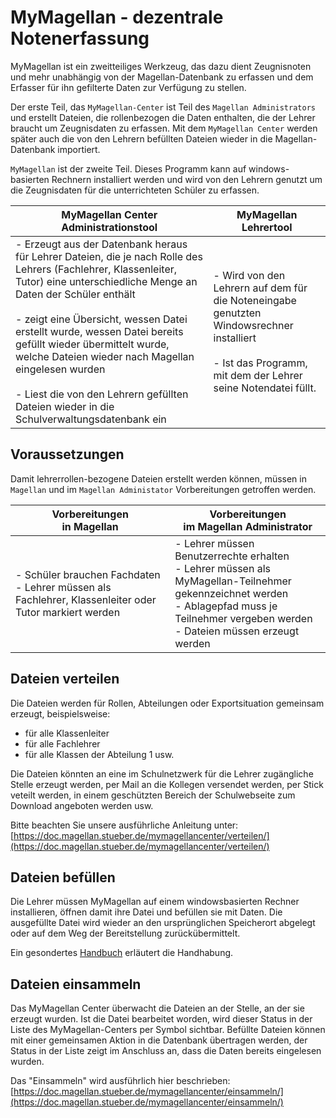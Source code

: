 # MyMagellan - dezentrale Notenerfassung

MyMagellan ist ein zweitteiliges Werkzeug, das dazu dient Zeugnisnoten und mehr unabhängig von der Magellan-Datenbank zu erfassen und dem Erfasser für ihn gefilterte Daten zur Verfügung zu stellen.

Der erste Teil, das `MyMagellan-Center` ist Teil des `Magellan Administrators` und erstellt Dateien, die rollenbezogen die Daten enthalten, die der Lehrer braucht um Zeugnisdaten zu erfassen. Mit dem `MyMagellan Center` werden später auch die von den Lehrern befüllten Dateien wieder in die Magellan-Datenbank importiert.

`MyMagellan` ist der zweite Teil. Dieses Programm kann auf windows-basierten Rechnern installiert werden und wird von den Lehrern genutzt um die Zeugnisdaten für die unterrichteten Schüler zu erfassen.

**MyMagellan Center**<br/>Administrationstool|**MyMagellan**<br/>Lehrertool
--|--
- Erzeugt aus der Datenbank heraus für Lehrer Dateien, die je nach Rolle des Lehrers (Fachlehrer, Klassenleiter, Tutor) eine unterschiedliche Menge an Daten der Schüler enthält<br/><br/>- zeigt eine Übersicht, wessen Datei erstellt wurde, wessen Datei bereits gefüllt wieder übermittelt wurde, welche Dateien wieder nach Magellan eingelesen wurden<br/><br/>- Liest die von den Lehrern gefüllten Dateien wieder in die Schulverwaltungsdatenbank ein|- Wird von den Lehrern auf dem für die Noteneingabe genutzten Windowsrechner installiert<br/><br/>- Ist das Programm, mit dem der Lehrer seine Notendatei füllt.

## Voraussetzungen

Damit lehrerrollen-bezogene Dateien erstellt werden können, müssen in `Magellan` und im `Magellan Administator` Vorbereitungen getroffen werden.

Vorbereitungen<br/>in Magellan|Vorbereitungen<br/>im Magellan Administrator
--|--
- Schüler brauchen Fachdaten<br/>- Lehrer müssen als Fachlehrer, Klassenleiter oder Tutor markiert werden|- Lehrer müssen Benutzerrechte erhalten<br/>- Lehrer müssen als MyMagellan-Teilnehmer gekennzeichnet werden<br/>- Ablagepfad muss je Teilnehmer vergeben werden<br/>- Dateien müssen erzeugt werden

## Dateien verteilen

Die Dateien werden für Rollen, Abteilungen oder Exportsituation gemeinsam erzeugt, beispielsweise:

* für alle Klassenleiter
* für alle Fachlehrer
* für alle Klassen der Abteilung 1 usw.

Die Dateien könnten an eine im Schulnetzwerk für die Lehrer zugängliche Stelle erzeugt werden, per Mail an die Kollegen versendet werden, per Stick veteilt werden, in einem geschützten Bereich der Schulwebseite zum Download angeboten werden usw.

Bitte beachten Sie unsere ausführliche Anleitung unter: [https://doc.magellan.stueber.de/mymagellancenter/verteilen/](https://doc.magellan.stueber.de/mymagellancenter/verteilen/)

## Dateien befüllen

Die Lehrer müssen MyMagellan auf einem windowsbasierten Rechner installieren, öffnen damit ihre Datei und befüllen sie mit Daten. 
Die ausgefüllte Datei wird wieder an den ursprünglichen Speicherort abgelegt oder auf dem Weg der Bereitstellung zurückübermittelt.

Ein gesondertes [Handbuch](https://doc.mymagellan.stueber.de/noteneingabe/) erläutert die Handhabung.

## Dateien einsammeln

Das MyMagellan Center überwacht die Dateien an der Stelle, an der sie erzeugt wurden. Ist die Datei bearbeitet worden, wird dieser Status in der Liste des MyMagellan-Centers per Symbol sichtbar. 
Befüllte Dateien können mit einer gemeinsamen Aktion in die Datenbank übertragen werden, der Status in der Liste zeigt im Anschluss an, dass die Daten bereits eingelesen wurden.

Das "Einsammeln" wird ausführlich hier beschrieben: [https://doc.magellan.stueber.de/mymagellancenter/einsammeln/](https://doc.magellan.stueber.de/mymagellancenter/einsammeln/)